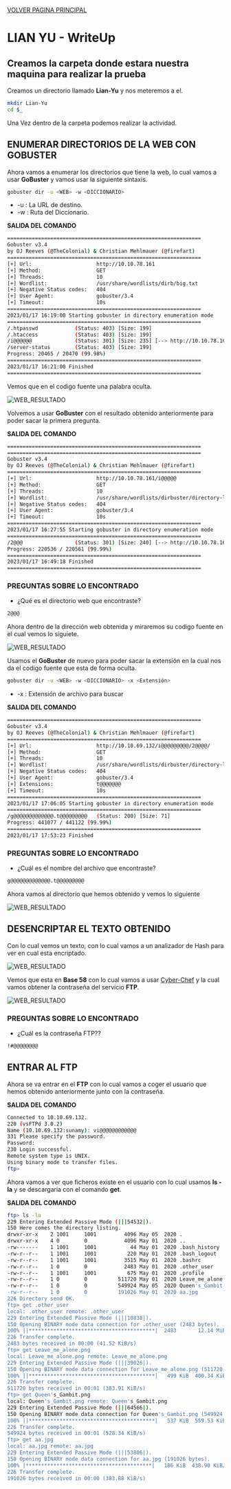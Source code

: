 [VOLVER PAGINA PRINCIPAL](./)

# LIAN YU - WriteUp
## Creamos la carpeta donde estara nuestra maquina para realizar la prueba

Creamos un directorio llamado **Lian-Yu** y nos meteremos a el.

```bash
mkdir Lian-Yu
cd $_
```
Una Vez dentro de la carpeta podemos realizar la actividad.

## ENUMERAR DIRECTORIOS DE LA WEB CON GOBUSTER

Ahora vamos a enumerar los directorios que tiene la web, lo cual vamos a usar **GoBuster** y vamos usar la siguiente sintaxis.

```bash
gobuster dir -u <WEB> -w <DICCIONARIO>
```
- -u : La URL de destino.
- -w : Ruta del Diccionario.

**SALIDA DEL COMANDO**
```bash
===============================================================
Gobuster v3.4
by OJ Reeves (@TheColonial) & Christian Mehlmauer (@firefart)
===============================================================
[+] Url:                     http://10.10.78.161
[+] Method:                  GET
[+] Threads:                 10
[+] Wordlist:                /usr/share/wordlists/dirb/big.txt
[+] Negative Status codes:   404
[+] User Agent:              gobuster/3.4
[+] Timeout:                 10s
===============================================================
2023/01/17 16:19:00 Starting gobuster in directory enumeration mode
===============================================================
/.htpasswd            (Status: 403) [Size: 199]
/.htaccess            (Status: 403) [Size: 199]
/i@@@@@@              (Status: 301) [Size: 235] [--> http://10.10.78.161/i@@@@@@/]
/server-status        (Status: 403) [Size: 199]
Progress: 20465 / 20470 (99.98%)
===============================================================
2023/01/17 16:21:00 Finished
===============================================================
```

Vemos que en el codigo fuente una palabra oculta.

![WEB_RESULTADO](/assets/img/HACKER_ETICO/LIAN-YU/WEB_01.png)

Volvemos a usar **GoBuster** con el resultado obtenido anteriormente para poder sacar la primera pregunta.

**SALIDA DEL COMANDO**
```bash
===============================================================
===============================================================
Gobuster v3.4
by OJ Reeves (@TheColonial) & Christian Mehlmauer (@firefart)
===============================================================
[+] Url:                     http://10.10.78.161/i@@@@@
[+] Method:                  GET
[+] Threads:                 10
[+] Wordlist:                /usr/share/wordlists/dirbuster/directory-list-2.3-medium.txt
[+] Negative Status codes:   404
[+] User Agent:              gobuster/3.4
[+] Timeout:                 10s
===============================================================
2023/01/17 16:27:55 Starting gobuster in directory enumeration mode
===============================================================
/2@@@                 (Status: 301) [Size: 240] [--> http://10.10.78.161/i@@@@@/2@@@/]
Progress: 220536 / 220561 (99.99%)
===============================================================
2023/01/17 16:49:18 Finished
===============================================================
```

### PREGUNTAS SOBRE LO ENCONTRADO

- ¿Qué es el directorio web que encontraste?

```bash
2@@@
```

Ahora dentro de la dirección web obtenida y miraremos su codigo fuente en el cual vemos lo siguiete.

![WEB_RESULTADO](/assets/img/HACKER_ETICO/LIAN-YU/WEB_02.png)

Usamos el **GoBuster** de nuevo para poder sacar la extensión en la cual nos da el codigo fuente que esta de forma oculta.

```bash
gobuster dir -u <WEB> -w <DICCIONARIO> -x <Extensión>
```
- -x : Extensión de archivo para buscar

**SALIDA DEL COMANDO**
```bash
===============================================================
Gobuster v3.4
by OJ Reeves (@TheColonial) & Christian Mehlmauer (@firefart)
===============================================================
[+] Url:                     http://10.10.69.132/i@@@@@@@@@/2@@@@/
[+] Method:                  GET
[+] Threads:                 10
[+] Wordlist:                /usr/share/wordlists/dirbuster/directory-list-2.3-medium.txt
[+] Negative Status codes:   404
[+] User Agent:              gobuster/3.4
[+] Extensions:              t@@@@@@@
[+] Timeout:                 10s
===============================================================
2023/01/17 17:06:05 Starting gobuster in directory enumeration mode
===============================================================
/g@@@@@@@@@@@@@.t@@@@@@@@@   (Status: 200) [Size: 71]
Progress: 441077 / 441122 (99.99%)
===============================================================
2023/01/17 17:53:23 Finished
```

### PREGUNTAS SOBRE LO ENCONTRADO

- ¿Cuál es el nombre del archivo que encontraste?

```bash
g@@@@@@@@@@@@@.t@@@@@@@@@
```

Ahora vamos al directorio que hemos obtenido y vemos lo siguiente

![WEB_RESULTADO](/assets/img/HACKER_ETICO/LIAN-YU/WEB_03.png)

## DESENCRIPTAR EL TEXTO OBTENIDO

Con lo cual vemos un texto, con lo cual vamos a un analizador de Hash para ver en cual esta encriptado.

![WEB_RESULTADO](/assets/img/HACKER_ETICO/LIAN-YU/WEB_04.png)

Vemos que esta en **Base 58** con lo cual vamos a usar [Cyber-Chef](https://gchq.github.io/CyberChef/) y la cual vamos obtener la contraseña del servicio **FTP**.

![WEB_RESULTADO](/assets/img/HACKER_ETICO/LIAN-YU/WEB_05.png)

### PREGUNTAS SOBRE LO ENCONTRADO

- ¿Cuál es la contraseña FTP??

```bash
!#@@@@@@@@
```

## ENTRAR AL FTP

Ahora se va entrar en el **FTP** con lo cual vamos a coger el usuario que hemos obtenido anteriormente junto con la contraseña.

**SALIDA DEL COMANDO**
```bash
Connected to 10.10.69.132.
220 (vsFTPd 3.0.2)
Name (10.10.69.132:sunamy): vi@@@@@@@@@@@@
331 Please specify the password.
Password: 
230 Login successful.
Remote system type is UNIX.
Using binary mode to transfer files.
ftp>
```

Ahora vamos a ver que ficheros existe en el usuario con lo cual usamos **ls -la** y se descargaria con el comando **get**.

**SALIDA DEL COMANDO**
```bash
ftp> ls -la
229 Entering Extended Passive Mode (|||54532|).
150 Here comes the directory listing.
drwxr-xr-x    2 1001     1001         4096 May 05  2020 .
drwxr-xr-x    4 0        0            4096 May 01  2020 ..
-rw-------    1 1001     1001           44 May 01  2020 .bash_history
-rw-r--r--    1 1001     1001          220 May 01  2020 .bash_logout
-rw-r--r--    1 1001     1001         3515 May 01  2020 .bashrc
-rw-r--r--    1 0        0            2483 May 01  2020 .other_user
-rw-r--r--    1 1001     1001          675 May 01  2020 .profile
-rw-r--r--    1 0        0          511720 May 01  2020 Leave_me_alone.png
-rw-r--r--    1 0        0          549924 May 05  2020 Queen's_Gambit.png
-rw-r--r--    1 0        0          191026 May 01  2020 aa.jpg
226 Directory send OK.
ftp> get .other_user
local: .other_user remote: .other_user
229 Entering Extended Passive Mode (|||10838|).
150 Opening BINARY mode data connection for .other_user (2483 bytes).
100% ||*****************************************|  2483       12.14 MiB/s    00:00 ETA
226 Transfer complete.
2483 bytes received in 00:00 (41.52 KiB/s)
ftp> get Leave_me_alone.png
local: Leave_me_alone.png remote: Leave_me_alone.png
229 Entering Extended Passive Mode (|||39026|).
150 Opening BINARY mode data connection for Leave_me_alone.png (511720 bytes).
100% ||*****************************************|   499 KiB  400.34 KiB/s    00:00 ETA
226 Transfer complete.
511720 bytes received in 00:01 (383.91 KiB/s)
ftp> get Queen's_Gambit.png
local: Queen's_Gambit.png remote: Queen's_Gambit.png
229 Entering Extended Passive Mode (|||64566|).
150 Opening BINARY mode data connection for Queen's_Gambit.png (549924 bytes).
100% ||*****************************************|   537 KiB  559.53 KiB/s    00:00 ETA
226 Transfer complete.
549924 bytes received in 00:01 (528.34 KiB/s)
ftp> get aa.jpg
local: aa.jpg remote: aa.jpg
229 Entering Extended Passive Mode (|||53806|).
150 Opening BINARY mode data connection for aa.jpg (191026 bytes).
100% |*****************************************|   186 KiB  438.90 KiB/s    00:00 ETA
226 Transfer complete.
191026 bytes received in 00:00 (383.88 KiB/s)
```